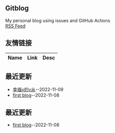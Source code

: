 ## Gitblog
My personal blog using issues and GitHub Actions    
[RSS Feed](https://raw.githubusercontent.com/mmingx/xblog.github.io/main/feed.xml)   
## 友情链接
| Name | Link | Desc | 
 | ---- | ---- | ---- |
## 最近更新
- [幸福v的v从](https://github.com/mmingx/xblog.github.io/issues/2)--2022-11-09
- [first blog](https://github.com/mmingx/xblog.github.io/issues/1)--2022-11-08
## 最近更新
- [first blog](https://github.com/mmingx/xblog.github.io/issues/1)--2022-11-08
